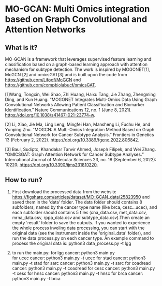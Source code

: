 # MO-GCAN: Multi Omics integration based on Graph Convolutional and Attention Networks 
## What is it?
MO-GCAN is a framework that leverages supervised feature learning and classification based on a graph-based learning approach with attention mechanism for subtype detection. The work is inspired by MOGONET[1], MoGCN [2] and omicsGAT[3] and is built upon the code from https://github.com/Lifoof/MoGCN and https://github.com/compbiolabucf/omicsGAT.

[1]Wang, Tongxin, Wei Shao, Zhi Huang, Haixu Tang, Jie Zhang, Zhengming Ding, and Kun Huang. “MOGONET Integrates Multi-Omics Data Using Graph Convolutional Networks Allowing Patient Classification and Biomarker Identification.” Nature Communications 12, no. 1 (June 8, 2021). https://doi.org/10.1038/s41467-021-23774-w.

[2] Li, Xiao, Jie Ma, Ling Leng, Mingfei Han, Mansheng Li, Fuchu He, and Yunping Zhu. “MOGCN: A Multi-Omics Integration Method Based on Graph Convolutional Network for Cancer Subtype Analysis.” Frontiers in Genetics 13 (February 2, 2022). https://doi.org/10.3389/fgene.2022.806842.

[3] Baul, Sudipto, Khandakar Tanvir Ahmed, Joseph Filipek, and Wei Zhang. “OMICSGAT: Graph Attention Network for Cancer Subtype Analyses.” International Journal of Molecular Sciences 23, no. 18 (September 6, 2022): 10220. https://doi.org/10.3390/ijms231810220.

## How to run?
1. First download the processed data from the website https://figshare.com/articles/dataset/MO-GCAN_data/25823950 and saved them in the 'data' folder. The data folder should contains 8 subfolders, named by the cancer type name (like brca, cesc...ucec), and each subfolder should contains 5 files (cna_data.csv, met_data.csv, mrna_data.csv, rppa_data.csv and subtype_data.csv).Then create an empty 'result' folder to save the outputs. If you wanted to experience the whole process involing data processing, you can start with the original data (see the instrument inside the 'original_data' folder), and run the data process.py on each cancer type. An example command to process the original data is: python3 data_process.py -t lgg

2. to run the main.py: 
for lgg cancer: python3 main.py<br>
for ucec cancer: python3 main.py -t ucec 
for stad cancer: python3 main.py -t stad 
for sarc cancer: python3 main.py -t sarc 
for coadread cancer: python3 main.py -t coadread 
for cesc cancer: python3 main.py -t cesc 
for hnsc cancer: python3 main.py -t hnsc 
for brca cancer: python3 main.py -t brca 
